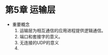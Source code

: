 # 第5章 运输层
- 重要概念
	1. 运输层为相互通信的应用进程提供逻辑通信。
	2. 端口和套接字的意义。
	3. 无连接的UDP的意义
	4. 
<!--stackedit_data:
eyJoaXN0b3J5IjpbLTIwNDM2OTE0MzZdfQ==
-->